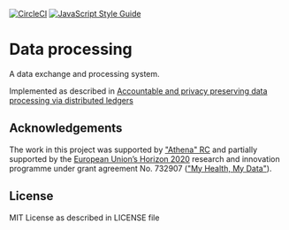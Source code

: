 [![CircleCI](https://circleci.com/gh/cnasikas/data-processing.svg?style=svg&circle-token=57a51759111d9f1fc809fad574e35afb233a9903)](https://circleci.com/gh/cnasikas/data-processing)
[![JavaScript Style Guide](https://img.shields.io/badge/code_style-standard-brightgreen.svg)](https://standardjs.com)

# Data processing

A data exchange and processing system.

Implemented as described in [Αccountable and privacy preserving data processing via distributed ledgers](https://github.com/cnasikas/thesis)

## Acknowledgements

The work in this project was supported by ["Athena" RC](https://www.athena-innovation.gr/en) and partially supported by the [European Union’s Horizon 2020](https://ec.europa.eu/programmes/horizon2020/en/) research and innovation programme under grant agreement No. 732907 (["My Health, My Data"](http://www.myhealthmydata.eu/why-mhmd/)).

## License
MIT License as described in LICENSE file
